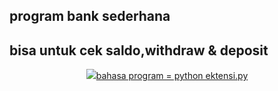 ## program bank sederhana 
## bisa untuk cek saldo,withdraw & deposit 

<p align="center">
<a href="#"><img src="Screenshot from 2023-08-19 10-25-36.png"

## bahasa program = python ektensi.py
